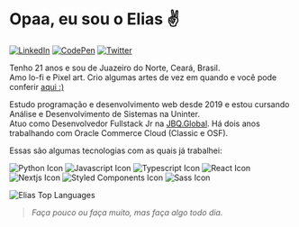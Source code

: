 # Opaa, eu sou o Elias :v:

[![LinkedIn](https://img.shields.io/badge/linkedin-%230077B5.svg?style=for-the-badge&logo=linkedin&logoColor=white)](https://linkedin.com/in/elias-inacio0)
[![CodePen](https://img.shields.io/badge/CodePen-white?style=for-the-badge&logo=codepen&logoColor=black)](https://codepen.io/eliasinacio)
[![Twitter](https://img.shields.io/badge/Twitter-%231DA1F2.svg?style=for-the-badge&logo=Twitter&logoColor=white)](https://twitter.com/_oeliasdev)

Tenho 21 anos e sou de Juazeiro do Norte, Ceará, Brasil. <br>
Amo lo-fi e Pixel art. Crio algumas artes de vez em quando e você pode conferir [aqui :)](https://www.pixilart.com/oeliasdev)

Estudo programação e desenvolvimento web desde 2019 e estou cursando Análise e Desenvolvimento de Sistemas na Uninter. <br>
Atuo como Desenvolvedor Fullstack Jr na [JBQ.Global](https://jbq.global). Há dois anos trabalhando com Oracle Commerce Cloud (Classic e OSF).

Essas são algumas tecnologias com as quais já trabalhei:

![Python Icon](https://img.icons8.com/color/36/000000/python.png "Python")
![Javascript Icon](https://img.icons8.com/color/36/000000/javascript.png "Javascript")
![Typescript Icon](https://img.icons8.com/color/36/000000/typescript.png "Typescript")
![React Icon](https://img.icons8.com/officel/36/000000/react.png "ReactJS")
![Nextjs Icon](https://img.icons8.com/fluency-systems-regular/36/FFFFFF/nextjs.png "NextJS")
![Styled Components Icon](https://img.icons8.com/emoji/36/000000/nail-polish-.png "Styled Components")
![Sass Icon](https://img.icons8.com/color/36/000000/sass.png "Sass")

<!-- ![Elias github status](https://github-readme-stats.vercel.app/api?username=eliasinacio&count_private=true&show_icons=true&theme=tokyonight) -->
![Elias Top Languages](https://github-readme-stats.vercel.app/api/top-langs/?username=eliasinacio&layout=compact&theme=tokyonight)


> *Faça pouco ou faça muito, mas faça algo todo dia.*
